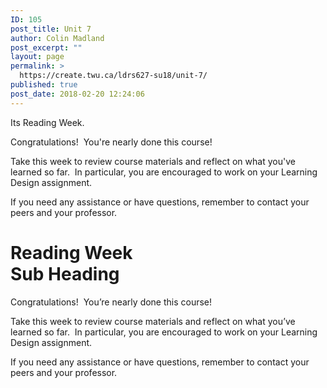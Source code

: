 ```yaml
---
ID: 105
post_title: Unit 7
author: Colin Madland
post_excerpt: ""
layout: page
permalink: >
  https://create.twu.ca/ldrs627-su18/unit-7/
published: true
post_date: 2018-02-20 12:24:06
---
```

Its Reading Week.

Congratulations!  You're nearly done this course!

Take this week to review course materials and reflect on what you've learned so far.  In particular, you are encouraged to work on your Learning Design assignment.

If you need any assistance or have questions, remember to contact your peers and your professor.<!--themify_builder_static--><h1>Reading Week<br />Sub Heading</h1>
 <p>Congratulations!  You&#8217;re nearly done this course!</p><p>Take this week to review course materials and reflect on what you&#8217;ve learned so far.  In particular, you are encouraged to work on your Learning Design assignment.</p><p>If you need any assistance or have questions, remember to contact your peers and your professor.</p><!--/themify_builder_static-->